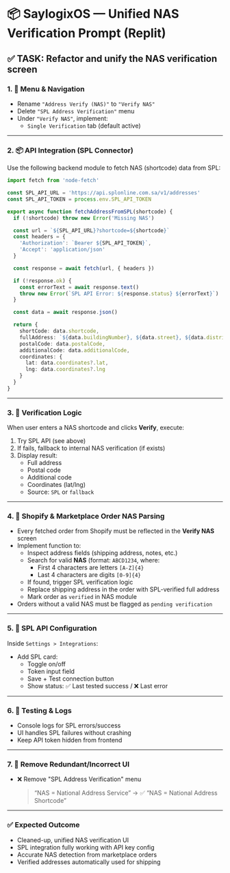 
# 📦 SaylogixOS — Unified NAS Verification Prompt (Replit)

## ✅ TASK: Refactor and unify the NAS verification screen

### 1. 🔧 Menu & Navigation
- Rename `"Address Verify (NAS)"` to `"Verify NAS"`
- Delete `"SPL Address Verification"` menu
- Under `"Verify NAS"`, implement:
  - `Single Verification` tab (default active)

---

### 2. 📦 API Integration (SPL Connector)
Use the following backend module to fetch NAS (shortcode) data from SPL:

```ts
import fetch from 'node-fetch'

const SPL_API_URL = 'https://api.splonline.com.sa/v1/addresses'
const SPL_API_TOKEN = process.env.SPL_API_TOKEN

export async function fetchAddressFromSPL(shortcode) {
  if (!shortcode) throw new Error('Missing NAS')

  const url = `${SPL_API_URL}?shortcode=${shortcode}`
  const headers = {
    'Authorization': `Bearer ${SPL_API_TOKEN}`,
    'Accept': 'application/json'
  }

  const response = await fetch(url, { headers })

  if (!response.ok) {
    const errorText = await response.text()
    throw new Error(`SPL API Error: ${response.status} ${errorText}`)
  }

  const data = await response.json()

  return {
    shortCode: data.shortcode,
    fullAddress: `${data.buildingNumber}, ${data.street}, ${data.district}, ${data.city}`,
    postalCode: data.postalCode,
    additionalCode: data.additionalCode,
    coordinates: {
      lat: data.coordinates?.lat,
      lng: data.coordinates?.lng
    }
  }
}
```

---

### 3. 🧠 Verification Logic
When user enters a NAS shortcode and clicks **Verify**, execute:
1. Try SPL API (see above)
2. If fails, fallback to internal NAS verification (if exists)
3. Display result:
   - Full address
   - Postal code
   - Additional code
   - Coordinates (lat/lng)
   - Source: `SPL` or `fallback`

---

### 4. 🛒 Shopify & Marketplace Order NAS Parsing
- Every fetched order from Shopify must be reflected in the **Verify NAS** screen
- Implement function to:
  - Inspect address fields (shipping address, notes, etc.)
  - Search for valid **NAS** (format: `ABCD1234`, where:
    - First 4 characters are letters `[A-Z]{4}`
    - Last 4 characters are digits `[0-9]{4}`
  - If found, trigger SPL verification logic
  - Replace shipping address in the order with SPL-verified full address
  - Mark order as `verified` in NAS module
- Orders without a valid NAS must be flagged as `pending verification`

---

### 5. 🔐 SPL API Configuration
Inside `Settings > Integrations`:
- Add SPL card:
  - Toggle on/off
  - Token input field
  - Save + Test connection button
  - Show status: ✅ Last tested success / ❌ Last error

---

### 6. 🧪 Testing & Logs
- Console logs for SPL errors/success
- UI handles SPL failures without crashing
- Keep API token hidden from frontend

---

### 7. 🚫 Remove Redundant/Incorrect UI
- ❌ Remove "SPL Address Verification" menu
  > “NAS = National Address Service” → ✅ “NAS = National Address Shortcode”

---

### ✅ Expected Outcome
- Cleaned-up, unified NAS verification UI
- SPL integration fully working with API key config
- Accurate NAS detection from marketplace orders
- Verified addresses automatically used for shipping
